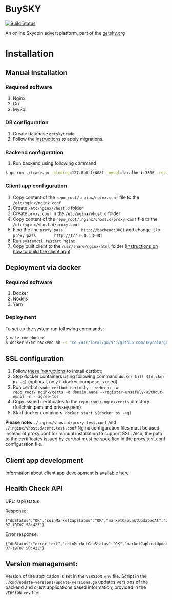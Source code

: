 # BuySKY

[![Build Status](https://travis-ci.org/skycoin/getsky.org.svg?branch=master)](https://travis-ci.org/skycoin/getsky.org)

An online Skycoin advert platform, part of the [getsky.org](http://getsky.org)

# Installation
## Manual installation
### Required software
1. Nginx
1. Go
1. MySql

### DB configuration
1. Create database `getskytrade`
1. Follow the [instructions](./db/README.md) to apply migrations.

### Backend configuration
1. Run backend using following command 
```sh 
$ go run ./trade.go -binding=127.0.0.1:8081 -mysql=localhost:3306 -recaptchaSecret=RECAPTCHA_SECRET -mailUsername=MAIL_USERNAME -mailPassword=MAIL_PASSWORD -mailHost=MAIL_HOST
```

### Client app configuration
1. Copy content of the `repo_root/.nginx/nginx.conf` file to the `/etc/nginx/nginx.conf`
1. Create `/etc/nginx/vhost.d` folder
1. Create `proxy.conf` in the `/etc/nginx/vhost.d` folder
1. Copy content of the `repo_root/.nginx/vhost.d/proxy.conf` file to the `/etc/nginx/vhost.d/proxy.conf`
1. Find the line `proxy_pass        http://backend:8081` and change it to `proxy_pass        http://127.0.0.1:8081`
1. Run `systemctl restart nginx`
1. Copy built client to the `/usr/share/nginx/html` folder ([Instructions on how to build the client app](./web/README.md))

## Deployment via docker
### Required software
1. Docker
1. Nodejs
1. Yarn

### Deployment
To set up the system run following commands:
```sh
$ make run-docker
$ docker exec backend sh -c "cd /usr/local/go/src/github.com/skycoin/getsky.org/db/ && bash ./migrate.sh"
```

## SSL configuration
1. Follow [these instructions](https://certbot.eff.org/lets-encrypt/ubuntuxenial-other) to install certbot;
2. Stop docker containers using following command `docker kill $(docker ps -q)` (optional, only if docker-compose is used)
3. Run certbot: ``` sudo certbot certonly --webroot -w repo_root/.nginx/certs -d domain.name --register-unsafely-without-email -n --agree-tos ```
4. Copy issued certificates to the `repo_root/.nginx/certs` directory (fullchain.pem and privkey.pem)
5. Start docker containers: ` docker start $(docker ps -aq) `

**Please note:** `./.nginx/vhost.d/proxy.test.conf` and `./.nginx/vhost.d/cert.test.conf` Nginx configuration files must be used instead of proxy.conf for manual installation to support SSL. Also, the path to the certificates issued by certbot must be specified in the proxy.test.conf configuration file.

## Client app development
Information about client app development is available [here](./web/README.md)

## Health Check API
URL: /api/status

Response:
```
{"dbStatus":"OK","coinMarketCapStatus":"OK","marketCapLastUpdatedAt":"2018-07-19T07:58:42Z"}
```

Error response:
```
{"dbStatus":"error_text","coinMarketCapStatus":"OK","marketCapLastUpdatedAt":"2018-07-19T07:58:42Z"}
```

## Version management:
Version of the application is set in the `VERSION.env` file. Script in the `./cmd/update-versions/update-versions.go` updates versions of the backend and client applications based information, provided in the `VERSION.env` file.
